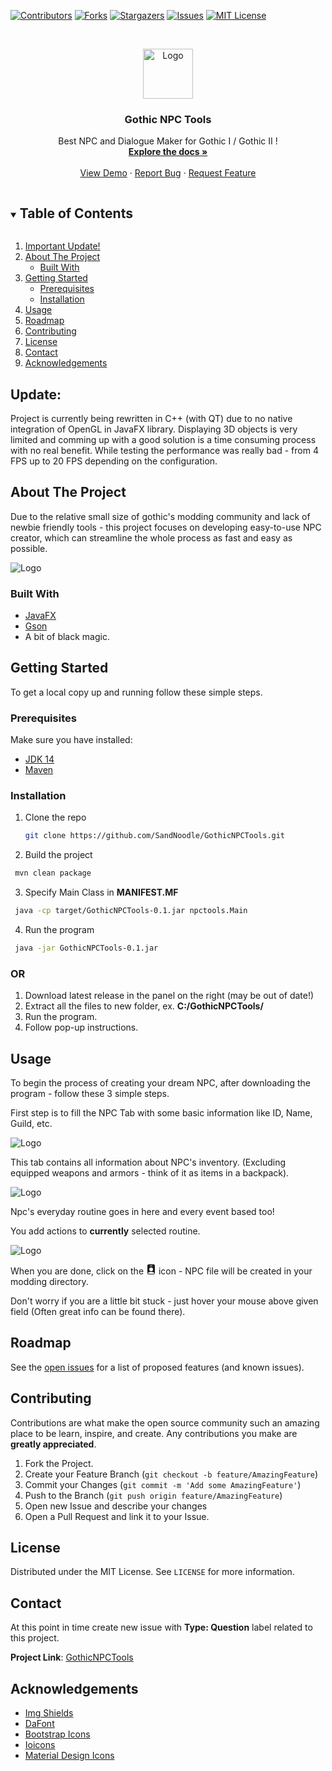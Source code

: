 <!-- Shout out to byothneildrew for this amazing markdown template -->

<!-- PROJECT SHIELDS -->
[![Contributors][contributors-shield]][contributors-url]
[![Forks][forks-shield]][forks-url]
[![Stargazers][stars-shield]][stars-url]
[![Issues][issues-shield]][issues-url]
[![MIT License][license-shield]][license-url]



<!-- PROJECT LOGO -->
<br />
<p align="center">
  <a href="https://github.com/SandNoodle/GothicNPCTools">
    <img src="repository/logo.png" alt="Logo" width="80" height="80">
  </a>

  <h3 align="center">Gothic NPC Tools</h3>

  <p align="center">
    Best NPC and Dialogue Maker for Gothic I / Gothic II !
    <br />
    <a href="https://github.com/SandNoodle/GothicNPCTools"><strong>Explore the docs »</strong></a>
    <br />
    <br />
    <a href="https://github.com/SandNoodle/GothicNPCTools">View Demo</a>
    ·
    <a href="https://github.com/SandNoodle/GothicNPCTools/issues">Report Bug</a>
    ·
    <a href="https://github.com/SandNoodle/GothicNPCTools/issues">Request Feature</a>
  </p>
</p>



<!-- TABLE OF CONTENTS -->
<details open="open">
  <summary><h2 style="display: inline-block">Table of Contents</h2></summary>
  <ol>
    <li><a href="#update">Important Update!</a></li>
    <li>
      <a href="#about-the-project">About The Project</a>
      <ul>
        <li><a href="#built-with">Built With</a></li>
      </ul>
    </li>
    <li>
      <a href="#getting-started">Getting Started</a>
      <ul>
        <li><a href="#prerequisites">Prerequisites</a></li>
        <li><a href="#installation">Installation</a></li>
      </ul>
    </li>
    <li><a href="#usage">Usage</a></li>
    <li><a href="#roadmap">Roadmap</a></li>
    <li><a href="#contributing">Contributing</a></li>
    <li><a href="#license">License</a></li>
    <li><a href="#contact">Contact</a></li>
    <li><a href="#acknowledgements">Acknowledgements</a></li>
  </ol>
</details>

## Update:

Project is currently being rewritten in C++ (with QT) due to no native integration of OpenGL in JavaFX library. Displaying 3D objects is very limited and comming up with a good solution is a time consuming process with no real benefit.
While testing the performance was really bad - from 4 FPS up to 20 FPS depending on the configuration.

<!-- ABOUT THE PROJECT -->
## About The Project

Due to the relative small size of gothic's modding community and lack of newbie friendly tools - this project focuses on developing easy-to-use NPC creator, which can streamline the whole process as fast and easy as possible.

 <a>
    <img src="repository/screenshot1.png" alt="Logo" width="" height="">
  </a>

### Built With

* [JavaFX](https://openjfx.io/)
* [Gson](https://github.com/google/gson)
* A bit of black magic.


<!-- GETTING STARTED -->
## Getting Started

To get a local copy up and running follow these simple steps.

### Prerequisites

Make sure you have installed:
* [JDK 14](https://adoptopenjdk.net/)
* [Maven](http://maven.apache.org/download.cgi)

### Installation

1. Clone the repo
   ```sh
   git clone https://github.com/SandNoodle/GothicNPCTools.git
   ```
2. Build the project
  ```sh
   mvn clean package
   ```
3. Specify Main Class in **MANIFEST.MF**
  ```sh
   java -cp target/GothicNPCTools-0.1.jar npctools.Main
   ```
4. Run the program
  ```sh
   java -jar GothicNPCTools-0.1.jar
   ```



### OR

1. Download latest release in the panel on the right (may be out of date!)
2. Extract all the  files to new folder, ex. **C:/GothicNPCTools/**
3. Run the program.
4. Follow pop-up instructions.


<!-- USAGE EXAMPLES -->
## Usage

To begin the process of creating your dream NPC, after downloading the program - follow these 3 simple steps.

First step is to fill the NPC Tab with some basic information like ID, Name, Guild, etc.

 
 <a>
    <img src="repository/screenshot1.png" alt="Logo" width="" height="">
 </a>

This tab contains all information about NPC's inventory.
(Excluding equipped weapons and armors - think of it as items in a backpack).


 <a>
    <img src="repository/screenshot2.png" alt="Logo" width="" height="">
 </a>

 Npc's everyday routine goes in here and every event based too!

 You add actions to **currently** selected routine.

  <a>
    <img src="repository/screenshot3.png" alt="Logo" width="" height="">
  </a>

  When you are done, click on the <svg xmlns="http://www.w3.org/2000/svg" width="16" height="16" fill="currentColor" class="bi bi-person-badge-fill" viewBox="0 0 16 16">
  <path d="M2 2a2 2 0 0 1 2-2h8a2 2 0 0 1 2 2v12a2 2 0 0 1-2 2H4a2 2 0 0 1-2-2V2zm4.5 0a.5.5 0 0 0 0 1h3a.5.5 0 0 0 0-1h-3zM8 11a3 3 0 1 0 0-6 3 3 0 0 0 0 6zm5 2.755C12.146 12.825 10.623 12 8 12s-4.146.826-5 1.755V14a1 1 0 0 0 1 1h8a1 1 0 0 0 1-1v-.245z"/>
</svg> icon - NPC file will be created in your modding directory.

  Don't worry if you are a little bit stuck - just hover your mouse above given field (Often great info can be found there).


<!-- ROADMAP -->
## Roadmap

See the [open issues](https://github.com/SandNoodle/GothicNPCTools/issues) for a list of proposed features (and known issues).



<!-- CONTRIBUTING -->
## Contributing

Contributions are what make the open source community such an amazing place to be learn, inspire, and create. Any contributions you make are **greatly appreciated**.

1. Fork the Project.
2. Create your Feature Branch (`git checkout -b feature/AmazingFeature`)
3. Commit your Changes (`git commit -m 'Add some AmazingFeature'`)
4. Push to the Branch (`git push origin feature/AmazingFeature`)
5. Open new Issue and describe your changes
6. Open a Pull Request and link it to your Issue.
 



<!-- LICENSE -->
## License

Distributed under the MIT License. See `LICENSE` for more information.



<!-- CONTACT -->
## Contact

At this point in time create new issue with **Type: Question** label related to this project.

**Project Link**: [GothicNPCTools](https://github.com/SandNoodle/GothicNPCTools)



<!-- ACKNOWLEDGEMENTS -->
## Acknowledgements

* [Img Shields](https://shields.io)
* [DaFont](https://www.dafont.com/)
* [Bootstrap Icons](https://icons.getbootstrap.com/)
* [Ioicons](https://ionicons.com/)
* [Material Design Icons](https://material.io/)





<!-- MARKDOWN LINKS & IMAGES -->
<!-- https://www.markdownguide.org/basic-syntax/#reference-style-links -->
[contributors-shield]: https://img.shields.io/github/contributors/SandNoodle/GothicNPCTools.svg?style=for-the-badge
[contributors-url]: https://github.com/SandNoodle/GothicNPCTools/graphs/contributors
[forks-shield]: https://img.shields.io/github/forks/SandNoodle/GothicNPCTools.svg?style=for-the-badge
[forks-url]: https://github.com/SandNoodle/GothicNPCTools/network/members
[stars-shield]: https://img.shields.io/github/stars/SandNoodle/GothicNPCTools.svg?style=for-the-badge
[stars-url]: https://github.com/SandNoodle/GothicNPCTools/stargazers
[issues-shield]: https://img.shields.io/github/issues/SandNoodle/GothicNPCTools.svg?style=for-the-badge
[issues-url]: https://github.com/SandNoodle/GothicNPCTools/issues
[license-shield]: https://img.shields.io/github/license/SandNoodle/GothicNPCTools.svg?style=for-the-badge
[license-url]: https://github.com/SandNoodle/GothicNPCTools/blob/master/LICENSE.md
